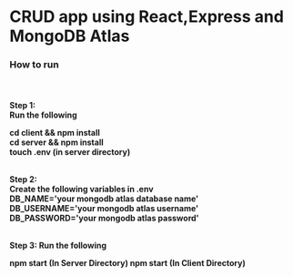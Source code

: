 <h1>
CRUD app using React,Express and  MongoDB Atlas
</h1>

<h3>How to run</h3> <br>

<h4>
<b> Step 1: </b> <br>
Run the following <br>

cd client && npm install <br>
cd server && npm install <br>
touch .env (in server directory) <br><br>

<b> Step 2: </b>  
Create the following variables in .env <br>
DB_NAME='your mongodb atlas database name' <br>
DB_USERNAME='your mongodb atlas username' <br>
DB_PASSWORD='your mongodb atlas password' <br><br>

<b> Step 3: </b>
Run the following <br>

npm start (In Server Directory)
npm start (In Client Directory)

</h4>
